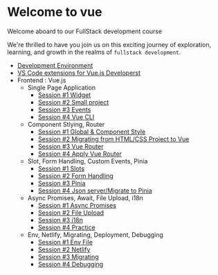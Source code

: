 # Welcome to vue

Welcome aboard to our FullStack development course

We're thrilled to have you join us on this exciting journey of exploration, learning, and growth in the realms of `fullstack development`.

- [Development Environment](/development_environment.md)
- [VS Code extensions for Vue.js Developerst](/vscode_extensions.md)
- Frontend : Vue.js 
  - Single Page Application
    - [Session #1 Widget](/Frontend/SPA/S1/guide.md)
    - [Session #2 Small project](/Frontend/SPA/S2/guide.md)
    - [Session #3 Events](/Frontend/SPA/S3/guide.md)
    - [Session #4 Vue CLI](/Frontend/SPA/S4/guide.md)
  - Component Stlying, Router
    - [Session #1 Global & Component Style](/Frontend/CSR/S1/guide.md)
    - [Session #2 Migrating from HTML/CSS Project to Vue](/Frontend/CSR/S2/guide.md)
    - [Session #3 Vue Router](/Frontend/CSR/S3/guide.md)
    - [Session #4 Apply Vue Router](/Frontend/CSR/S4/guide.md)
  - Slot, Form Handling, Custom Events, Pinia
    - [Session #1 Slots](/Frontend/SFHCP/S1/guide.md)
    - [Session #2 Form Handling](/Frontend/SFHCP/S2/guide.md)
    - [Session #3 Pinia ](/Frontend/SFHCP/S3/guide.md)
    - [Session #4 Json server/Migrate to Pinia ](/Frontend/SFHCP/S4/guide.md)
  - Async Promises, Await, File Upload, i18n
    - [Session #1 Async Promises](/Frontend/AFI18/S1/guide.md)
    - [Session #2 File Upload](/Frontend/AFI18/S2/guide.md)
    - [Session #3 i18n ](/Frontend/AFI18/S3/guide.md)
    - [Session #4 Practice ](/Frontend/AFI18/S4/guide.md)
  - Env, Netlify, Migrating, Deployment, Debugging
    - [Session #1 Env File](/Frontend/DFCAD/S1/guide.md)
    - [Session #2 Netlify](/Frontend/DFCAD/S2/guide.md)
    - [Session #3 Migrating ](/Frontend/DFCAD/S3/guide.md)
    - [Session #4 Debugging ](/Frontend/DFCAD/S4/guide.md)